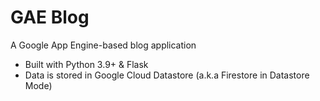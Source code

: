 # GAE Blog
A Google App Engine-based blog application 

 - Built with Python 3.9+ & Flask 
 - Data is stored in Google Cloud Datastore (a.k.a Firestore in Datastore Mode)
